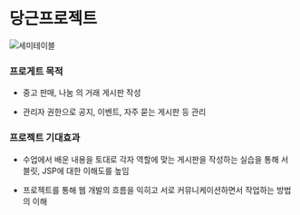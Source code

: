 # 당근프로젝트

![세미테이블](https://user-images.githubusercontent.com/67787525/172329526-ea76936d-145f-42b9-b4da-27a5b317f3e0.PNG)


### 프로게트 목적
- 중고 판매, 나눔 의 거래 게시판 작성

- 관리자 권한으로 공지, 이벤트, 자주 묻는 게시판 등 관리

### 프로젝트 기대효과 
- 수업에서 배운 내용을 토대로 각자 역할에 맞는 게시판을 작성하는 실습을 통해   서블릿,  JSP에 대한 이해도를 높임

- 프로젝트를 통해 웹 개발의 흐름을 익히고 서로 커뮤니케이션하면서 작업하는 방법의 이해
